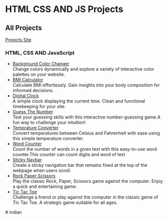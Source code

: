 # HTML CSS AND JS Projects

## All Projects

[Projects Site](https://project-by-haidarbalospura.netlify.app)

### HTML, CSS AND JavaScript

- [Background Color Changer](https://github.com/haidarbalospura/Projects/tree/main/1%20-%20Color%20Changer)<br> Change colors dynamically and explore a variety of interactive color palettes on your website.
- [BMI Calculator](https://github.com/haidarbalospura/Projects/tree/main/2%20-%20BMI%20Calculator) <br> Calculate BMI effortlessly. Gain insights into your body composition for informed decisions.
- [Digital Clock](https://github.com/haidarbalospura/Projects/tree/main/3%20-%20Digital%20Clock) <br> A simple clock displaying the current time. Clean and functional timekeeping for your site.
- [Guess The Number](https://github.com/haidarbalospura/Projects/tree/main/4%20-%20Guess%20The%20Number) <br> Test your guessing skills with this interactive number-guessing game.A fun way to challenge your intuition!
- [Temprature Converter](https://github.com/haidarbalospura/Projects/tree/main/5%20-%20Temprature%20Converter) <br> Convert temperatures between Celsius and Fahrenheit with ease using this simple temperature converter.
- [Word Counter](https://github.com/haidarbalospura/Projects/tree/main/6%20-%20Word%20Counter) <br>Count the number of words in a given text with this easy-to-use word counter.This counter can count digits and word of text<!-- [Background Changer](https://github.com/haidarbalospura/Projects/tree/main/7%20-%20Background%20Changer) <br> Change the background color of your webpage using this project.This project change the background-color-->
- [Sticky Navbar](https://github.com/haidarbalospura/Projects/tree/main/8%20-%20Sticky%20Navbar) <br> Create a sticky navigation bar that remains fixed at the top of the webpage when users scroll.
- [Rock Paper Scissors](https://github.com/haidarbalospura/Projects/tree/main/9%20-%20Rock%20Paper%20Scissors) <br> Play the classic Rock, Paper, Scissors game against the computer. Enjoy a quick and entertaining game.
- [Tic Tac Toe](https://github.com/haidarbalospura/Projects/tree/main/10%20-%20Tic%20Tac%20Toe) <br> Challenge a friend or play against the computer in the classic game of Tic Tac Toe. A strategic game suitable for all ages.
  <!-- [Text To Speak](https://github.com/haidarbalospura/Projects/tree/main/11%20-%20Text%20To%20Speak) <br> Convert text to speech. Enhance accessibility and user interaction by providing a voice feature on your website-->
#   i n d i a n  
 